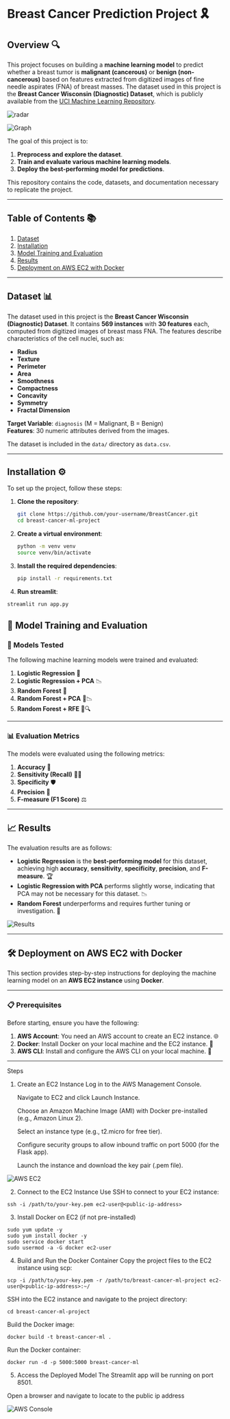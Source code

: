 # Breast Cancer Prediction Project 🎗️
## Overview 🔍

This project focuses on building a **machine learning model** to predict whether a breast tumor is **malignant (cancerous)** or **benign (non-cancerous)** based on features extracted from digitized images of fine needle aspirates (FNA) of breast masses. The dataset used in this project is the **Breast Cancer Wisconsin (Diagnostic) Dataset**, which is publicly available from the [UCI Machine Learning Repository](https://archive.ics.uci.edu/ml/datasets/Breast+Cancer+Wisconsin+(Diagnostic)).

![radar](radar.png)

![Graph](3dgraph.png)

The goal of this project is to:

1. **Preprocess and explore the dataset**.
2. **Train and evaluate various machine learning models**.
3. **Deploy the best-performing model for predictions**.

This repository contains the code, datasets, and documentation necessary to replicate the project.

---

## Table of Contents 📚

1. [Dataset](#dataset)
2. [Installation](#installation)
3. [Model Training and Evaluation](#model-training-and-evaluation)
4. [Results](#results)
5. [Deployment on AWS EC2 with Docker](#deployment-on-aws-ec2-with-docker)

---

## Dataset 📊

The dataset used in this project is the **Breast Cancer Wisconsin (Diagnostic) Dataset**. It contains **569 instances** with **30 features** each, computed from digitized images of breast mass FNA. The features describe characteristics of the cell nuclei, such as:

- **Radius**
- **Texture**
- **Perimeter**
- **Area**
- **Smoothness**
- **Compactness**
- **Concavity**
- **Symmetry**
- **Fractal Dimension**

**Target Variable**: `diagnosis` (M = Malignant, B = Benign)  
**Features**: 30 numeric attributes derived from the images.

The dataset is included in the `data/` directory as `data.csv`.

---

## Installation ⚙️

To set up the project, follow these steps:

1. **Clone the repository**:
   ```bash
   git clone https://github.com/your-username/BreastCancer.git
   cd breast-cancer-ml-project
2. **Create a virtual environment**:
   ```bash
   python -m venv venv
   source venv/bin/activate
3. **Install the required dependencies**:
   ```bash
   pip install -r requirements.txt
   
4. **Run streamlit**:
  ```bash
  streamlit run app.py
  ```

## 🚀 Model Training and Evaluation

### 🧠 Models Tested
The following machine learning models were trained and evaluated:

1. **Logistic Regression** 🧮
2. **Logistic Regression + PCA** 📉
3. **Random Forest** 🌳
4. **Random Forest + PCA** 🌳📉
5. **Random Forest + RFE** 🌳🔍

---

### 📊 Evaluation Metrics
The models were evaluated using the following metrics:

1. **Accuracy** 🎯
2. **Sensitivity (Recall)** 🕵️‍♂️
3. **Specificity** 🛡️
4. **Precision** 📏
5. **F-measure (F1 Score)** ⚖️

---

## 📈 Results
The evaluation results are as follows:

- **Logistic Regression** is the **best-performing model** for this dataset, achieving high **accuracy**, **sensitivity**, **specificity**, **precision**, and **F-measure**. 🏆
- **Logistic Regression with PCA** performs slightly worse, indicating that PCA may not be necessary for this dataset. 📉
- **Random Forest** underperforms and requires further tuning or investigation. 🔧

![Results](result.png)

---

## 🛠️ Deployment on AWS EC2 with Docker
This section provides step-by-step instructions for deploying the machine learning model on an **AWS EC2 instance** using **Docker**.

---

### 📋 Prerequisites
Before starting, ensure you have the following:

1. **AWS Account**: You need an AWS account to create an EC2 instance. 🌐
2. **Docker**: Install Docker on your local machine and the EC2 instance. 🐳
3. **AWS CLI**: Install and configure the AWS CLI on your local machine. 🔧

---

Steps
1. Create an EC2 Instance
   Log in to the AWS Management Console.
   
   Navigate to EC2 and click Launch Instance.
   
   Choose an Amazon Machine Image (AMI) with Docker pre-installed (e.g., Amazon Linux 2).
   
   Select an instance type (e.g., t2.micro for free tier).
   
   Configure security groups to allow inbound traffic on port 5000 (for the Flask app).
   
   Launch the instance and download the key pair (.pem file).

![AWS EC2](ec2.png)

2. Connect to the EC2 Instance
Use SSH to connect to your EC2 instance:
```
ssh -i /path/to/your-key.pem ec2-user@<public-ip-address>
```
3. Install Docker on EC2 (if not pre-installed)
```
sudo yum update -y
sudo yum install docker -y
sudo service docker start
sudo usermod -a -G docker ec2-user
```
4. Build and Run the Docker Container
Copy the project files to the EC2 instance using scp:
```
scp -i /path/to/your-key.pem -r /path/to/breast-cancer-ml-project ec2-user@<public-ip-address>:~/
```
SSH into the EC2 instance and navigate to the project directory:
```
cd breast-cancer-ml-project
```
Build the Docker image:
```
docker build -t breast-cancer-ml .
```
Run the Docker container:
```
docker run -d -p 5000:5000 breast-cancer-ml
```
5. Access the Deployed Model
The Streamlit app will be running on port 8501.

Open a browser and navigate to locate to the public ip address

![AWS Console](awsCli.png)

